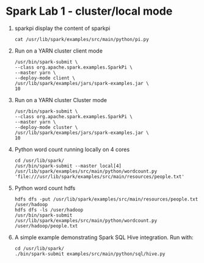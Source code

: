 # Spark Lab 1 - cluster/local mode

1. sparkpi display the content of sparkpi
    ```
    cat /usr/lib/spark/examples/src/main/python/pi.py
    ```
2. Run on a YARN cluster client mode
    ```
    /usr/bin/spark-submit \
    --class org.apache.spark.examples.SparkPi \
    --master yarn \
    --deploy-mode client \
    /usr/lib/spark/examples/jars/spark-examples.jar \
    10

    ```

3. Run on a YARN cluster Cluster mode
    ```
    /usr/bin/spark-submit \
    --class org.apache.spark.examples.SparkPi \
    --master yarn \
    --deploy-mode cluster \
    /usr/lib/spark/examples/jars/spark-examples.jar \
    10

    ```

4. Python word count running locally on 4 cores
    ```
    cd /usr/lib/spark/
    /usr/bin/spark-submit --master local[4] /usr/lib/spark/examples/src/main/python/wordcount.py 'file:///usr/lib/spark/examples/src/main/resources/people.txt'
    ```

5. Python word count hdfs
    ```
    hdfs dfs -put /usr/lib/spark/examples/src/main/resources/people.txt /user/hadoop
    hdfs dfs -ls /user/hadoop
    /usr/bin/spark-submit /usr/lib/spark/examples/src/main/python/wordcount.py /user/hadoop/people.txt

    ```

6. A simple example demonstrating Spark SQL Hive integration. Run with:
    ```
    cd /usr/lib/spark/
    ./bin/spark-submit examples/src/main/python/sql/hive.py
    ```
